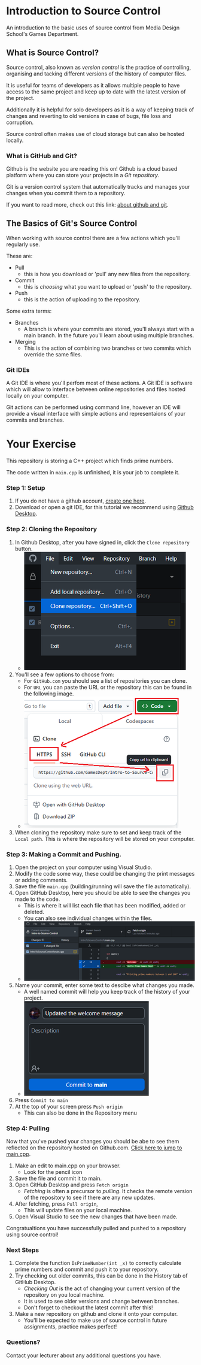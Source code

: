 # Introduction to Source Control
An introduction to the basic uses of source control from Media Design School's Games Department. 

## What is Source Control?
Source control, also known as <i>version control</i> is the practice of controlling, organising and tacking different versions of the history of computer files.

It is useful for teams of developers as it allows multiple people to have access to the same project and keep up to date with the latest version of the project.

Additionally it is helpful for solo developers as it is a way of keeping track of changes and reverting to old versions in case of bugs, file loss and corruption. 

Source control often makes use of cloud storage but can also be hosted locally.

### What is GitHub and Git?
Github is the website you are reading this on! Github is a cloud based platform where you can store your projects in a <i>Git repository</i>. 

Git is a version control system that automatically tracks and manages your changes when you commit them to a repository. 

If you want to read more, check out this link: [about github and git](https://docs.github.com/en/get-started/start-your-journey/about-github-and-git).

## The Basics of Git's Source Control
When working with source control there are a few actions which you'll regularly use. 

These are:
- Pull
    - this is how you download or 'pull' any new files from the repository.
- Commit
    - this is <i>choosing</i> what you want to upload or 'push' to the repository. 
- Push
    - this is the action of uploading to the repository.

Some extra terms:
- Branches
    - A branch is where your commits are stored, you'll always start with a main branch. In the future you'll learn about using multiple branches.
- Merging
    - This is the action of combining two branches or two commits which override the same files. 

### Git IDEs
A Git IDE is where you'll perfom most of these actions. A Git IDE is software which will allow to interface between online repositories and files hosted locally on your computer.

Git actions can be performed using command line, however an IDE will provide a visual interface with simple actions and representaions of your commits and branches. 

# Your Exercise
This repository is storing a C++ project which finds prime numbers. 

The code written in `main.cpp` is unfinished, it is your job to complete it. 

### Step 1: Setup 
1. If you do not have a github account, [create one here](https://github.com/signup). 
2. Download or open a git IDE, for this tutorial we recommend using [Github Desktop](https://desktop.github.com/download/). 

### Step 2: Cloning the Repository
1. In Github Desktop, after you have signed in, click the `Clone repository` button.
   - ![clone Github Desktop](resources/cloneLocal.png)
2. You'll see a few options to choose from: 
   - For `GitHub.com` you should see a list of repositories you can clone.
   - For `URL` you can paste the URL or the repository this can be found in the following image. 
   - ![clone Github online](resources/cloneRepo.png)
3. When cloning the repository make sure to set and keep track of the `Local path`. This is where the repository will be stored on your computer. 

### Step 3: Making a Commit and Pushing.
1. Open the project on your computer using Visual Studio.
2. Modify the code some way, these could be changing the print messages or adding comments. 
3. Save the file `main.cpp` (building/running will save the file automatically). 
4. Open GitHub Desktop, here you should be able to see the changes you made to the code. 
   - This is where it will list each file that has been modified, added or deleted. 
   - You can also see individual changes within the files.
   - ![changes in github desktop](resources/changes.png)
5. Name your commit, enter some text to descibe what changes you made. 
   - A well named commit will help you keep track of the history of your project.
   - ![Commit naming](resources/commit.png)
6. Press `Commit to main`
7. At the top of your screen press `Push origin`
   - This can also be done in the Repository menu

### Step 4: Pulling
Now that you've pushed your changes you should be abe to see them reflected on the repository hosted on Github.com. [Click here to jump to main.cpp](IntroToSourceControl/main.cpp).

1. Make an edit to main.cpp on your browser. 
   - Look for the pencil icon
2. Save the file and commit it to main.
3. Open GitHub Desktop and press `Fetch origin`
   - <i>Fetching</i> is often a precursor to <i>pulling</i>. It checks the remote version of the repository to see if there are any new updates. 
4. After fetching, press `Pull origin`, 
   - This will update files on your local machine. 
5. Open Visual Studio to see the new changes that have been made.

Congratualtions you have successfully pulled and pushed to a repository using source control! 

### Next Steps
1. Complete the function `IsPrimeNumber(int _x)` to correctly calculate prime numbers and commit and push it to your repository.
2. Try checking out older commits, this can be done in the History tab of GitHub Desktop. 
   - <i>Checking Out</i> is the act of changing your current version of the repository on you local machine. 
   - It is used to see older versions and change between branches. 
   - Don't forget to checkout the latest commit after this!
3. Make a new repository on github and clone it onto your computer. 
   - You'll be expected to make use of source control in future assignments, practice makes perfect! 

### Questions?
Contact your lecturer about any additional questions you have.